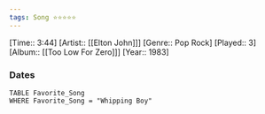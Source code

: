 ```yaml
---
tags: Song ⭐⭐⭐⭐⭐ 
---
```

[Time:: 3:44]
[Artist:: [[Elton John]]]
[Genre:: Pop Rock]
[Played:: 3]
[Album:: [[Too Low For Zero]]]
[Year:: 1983]
### Dates
````dataview
TABLE Favorite_Song
WHERE Favorite_Song = "Whipping Boy"
````